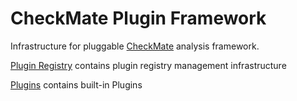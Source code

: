 # CheckMate Plugin Framework
Infrastructure for pluggable [CheckMate](https://github.com/adedayo/checkmate) analysis framework.

[Plugin Registry](cmd/checkmate-plugin-registry) contains plugin registry management infrastructure

[Plugins](cmd/plugins) contains built-in Plugins
